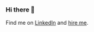 ### Hi there 👋

<!--
**yangm2/yangm2** is a ✨ _special_ ✨ repository because its `README.md` (this file) appears on your GitHub profile.

Here are some ideas to get you started:

- 🔭 I’m currently working on ...
- 🌱 I’m currently learning ...
- 👯 I’m looking to collaborate on ...
- 🤔 I’m looking for help with ...
- 💬 Ask me about ...
- 📫 How to reach me: ...
- 😄 Pronouns: ...
- ⚡ Fun fact: ...
-->

Find me on [LinkedIn](http://linkedin.com/in/mike-yang-43a2664)
and [hire me](https://drive.google.com/file/d/1Fqw2pRyW4Xi1vlpM-oyWwsKM1-9V26yd/view?usp=sharing).
